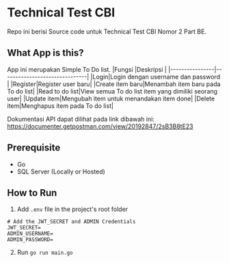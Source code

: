 # Technical Test CBI

Repo ini berisi Source code untuk Technical Test CBI Nomor 2 Part BE.

## What App is this?
App ini merupakan Simple To Do list.
|Fungsi                |Deskripsi                          |
|----------------|-------------------------------|
|Login|Login dengan username dan password            |
|Register|Register user baru|
|Create item baru|Menambah item baru pada To do list|
|Read to do list|View semua To do list item yang dimiliki seorang user|
|Update item|Mengubah item untuk menandakan item done|
|Delete item|Menghapus item pada To do list|

Dokumentasi API dapat dilihat pada link dibawah ini:
https://documenter.getpostman.com/view/20192847/2sB3B8tE23

## Prerequisite
- Go
- SQL Server (Locally or Hosted)

## How to Run

1. Add ``` .env ``` file in the project's root folder
```
# Add the JWT_SECRET and ADMIN Credentials
JWT_SECRET=
ADMIN_USERNAME=
ADMIN_PASSWORD=
```
2. Run ``` go run main.go ```